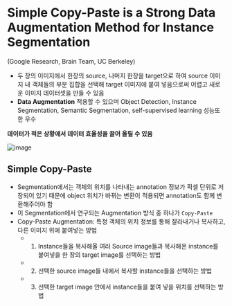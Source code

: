 # Simple Copy-Paste is a Strong Data Augmentation Method for Instance Segmentation
(Google Research, Brain Team, UC Berkeley)  

- 두 장의 이미지에서 한장의 source, 나머지 한장을 target으로 하여 source 이미지 내 객체들의 부분 집합을 선택해 target 이미지에 붙여 넣음으로써 어렵고 새로운 이미지 데이터셋을 만들 수 있음
- **Data Augmentation** 적용할 수 있으며 Object Detection, Instance Segmentation, Semantic Segmentation, self-supervised learning 성능또한 우수

**데이터가 적은 상황에서 데이터 효율성을 끌어 올릴 수 있음**

![image](https://user-images.githubusercontent.com/72767245/114272302-9e5eb480-9a50-11eb-9985-4e66181fcb4a.png)  

## Simple Copy-Paste
- Segmentation에서는 객체의 위치를 나타내는 annotation 정보가 픽셀 단위로 저장되어 있기 때문에 object 위치가 바뀌는 변환이 적용되면 annotation도 함께 변환해주어야 함
- 이 Segmentation에서 연구되는 Augmentation 방식 중 하나가 ```Copy-Paste```
- Copy-Paste Augmentation: 특정 객체의 위치 정보를 통해 잘라내거나 복사하고, 다른 이미지 위에 붙여넣는 방법
  - 1. Instance들을 복사해올 여러 Source image들과 복사해온 instance를 붙여넣을 한 장의 target image를 선택하는 방법
  - 2. 선택한 source image들 내에서 복사할 instance들을 선택하는 방법
  - 3. 선택한 target image 안에서 instance들을 붙여 넣을 위치를 선택하는 방법
